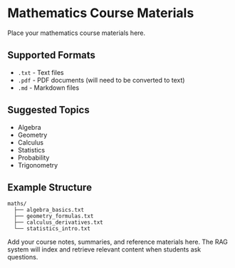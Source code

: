 # Mathematics Course Materials

Place your mathematics course materials here.

## Supported Formats
- `.txt` - Text files
- `.pdf` - PDF documents (will need to be converted to text)
- `.md` - Markdown files

## Suggested Topics
- Algebra
- Geometry
- Calculus
- Statistics
- Probability
- Trigonometry

## Example Structure
```
maths/
  ├── algebra_basics.txt
  ├── geometry_formulas.txt
  ├── calculus_derivatives.txt
  └── statistics_intro.txt
```

Add your course notes, summaries, and reference materials here.
The RAG system will index and retrieve relevant content when students ask questions.
